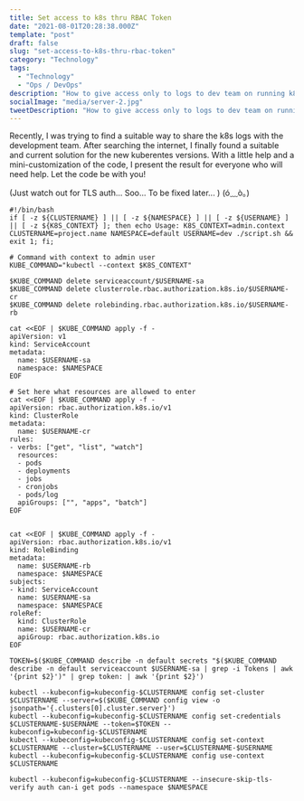 ```yaml
---
title: Set access to k8s thru RBAC Token
date: "2021-08-01T20:28:38.000Z"
template: "post"
draft: false
slug: "set-access-to-k8s-thru-rbac-token"
category: "Technology"
tags:
  - "Technology"
  - "Ops / DevOps"
description: "How to give access only to logs to dev team on running k8s env? I finnaly found gist snippet that works"
socialImage: "media/server-2.jpg"
tweetDescription: "How to give access only to logs to dev team on running k8s env? I finnaly found gist snippet that works!"
---
```

Recently, I was trying to find a suitable way to share the k8s logs with the development team. After searching the internet, I finally found a suitable and current solution for the new kuberentes versions. With a little help and a mini-customization of the code, I present the result for everyone who will need help. Let the code be with you!

(Just watch out for TLS auth... Soo... To be fixed later... )   (ó﹏ò｡)

```shell
#!/bin/bash
if [ -z ${CLUSTERNAME} ] || [ -z ${NAMESPACE} ] || [ -z ${USERNAME} ] || [ -z ${K8S_CONTEXT} ]; then echo Usage: K8S_CONTEXT=admin.context CLUSTERNAME=project.name NAMESPACE=default USERNAME=dev ./script.sh && exit 1; fi;

# Command with context to admin user
KUBE_COMMAND="kubectl --context $K8S_CONTEXT"

$KUBE_COMMAND delete serviceaccount/$USERNAME-sa
$KUBE_COMMAND delete clusterrole.rbac.authorization.k8s.io/$USERNAME-cr
$KUBE_COMMAND delete rolebinding.rbac.authorization.k8s.io/$USERNAME-rb

cat <<EOF | $KUBE_COMMAND apply -f -
apiVersion: v1
kind: ServiceAccount
metadata:
  name: $USERNAME-sa
  namespace: $NAMESPACE
EOF

# Set here what resources are allowed to enter
cat <<EOF | $KUBE_COMMAND apply -f -
apiVersion: rbac.authorization.k8s.io/v1
kind: ClusterRole
metadata:
  name: $USERNAME-cr
rules:
- verbs: ["get", "list", "watch"]
  resources: 
  - pods
  - deployments
  - jobs
  - cronjobs
  - pods/log
  apiGroups: ["", "apps", "batch"]
EOF


cat <<EOF | $KUBE_COMMAND apply -f -
apiVersion: rbac.authorization.k8s.io/v1
kind: RoleBinding
metadata:
  name: $USERNAME-rb
  namespace: $NAMESPACE
subjects:
- kind: ServiceAccount
  name: $USERNAME-sa
  namespace: $NAMESPACE
roleRef:
  kind: ClusterRole
  name: $USERNAME-cr
  apiGroup: rbac.authorization.k8s.io
EOF

TOKEN=$($KUBE_COMMAND describe -n default secrets "$($KUBE_COMMAND describe -n default serviceaccount $USERNAME-sa | grep -i Tokens | awk '{print $2}')" | grep token: | awk '{print $2}')

kubectl --kubeconfig=kubeconfig-$CLUSTERNAME config set-cluster $CLUSTERNAME --server=$($KUBE_COMMAND config view -o jsonpath='{.clusters[0].cluster.server}')
kubectl --kubeconfig=kubeconfig-$CLUSTERNAME config set-credentials $CLUSTERNAME-$USERNAME --token=$TOKEN --kubeconfig=kubeconfig-$CLUSTERNAME
kubectl --kubeconfig=kubeconfig-$CLUSTERNAME config set-context $CLUSTERNAME --cluster=$CLUSTERNAME --user=$CLUSTERNAME-$USERNAME
kubectl --kubeconfig=kubeconfig-$CLUSTERNAME config use-context $CLUSTERNAME

kubectl --kubeconfig=kubeconfig-$CLUSTERNAME --insecure-skip-tls-verify auth can-i get pods --namespace $NAMESPACE
```